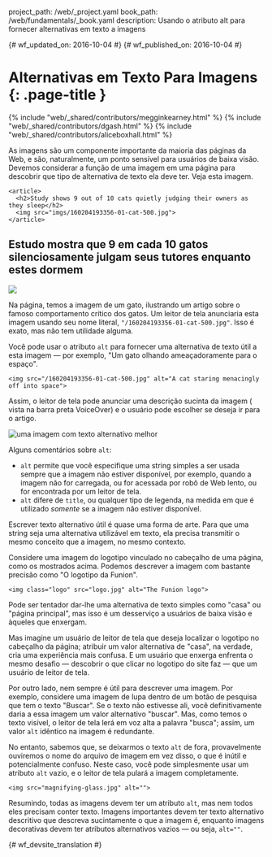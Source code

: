 project_path: /web/_project.yaml
book_path: /web/fundamentals/_book.yaml
description: Usando o atributo alt para fornecer alternativas em texto a imagens


{# wf_updated_on: 2016-10-04 #}
{# wf_published_on: 2016-10-04 #}

# Alternativas em Texto Para Imagens {: .page-title }

{% include "web/_shared/contributors/megginkearney.html" %}
{% include "web/_shared/contributors/dgash.html" %}
{% include "web/_shared/contributors/aliceboxhall.html" %}



As imagens são um componente importante da maioria das páginas da Web, e
são, naturalmente, um ponto sensível para usuários de baixa visão. Devemos considerar a função de uma
imagem em uma página para descobrir que tipo de alternativa de texto ela deve ter.
 Veja esta imagem.

    <article>
      <h2>Study shows 9 out of 10 cats quietly judging their owners as they sleep</h2>
      <img src="imgs/160204193356-01-cat-500.jpg">
    </article>

<article>
  <h2>Estudo mostra que 9 em cada 10 gatos silenciosamente julgam seus tutores enquanto estes dormem</h2>
  <img src="imgs/160204193356-01-cat-500.jpg">
</article>

Na página, temos a imagem de um gato, ilustrando um artigo sobre o famoso
 comportamento crítico dos gatos. Um leitor de tela anunciaria esta imagem usando
seu nome literal, `"/160204193356-01-cat-500.jpg"`. Isso é exato, mas não tem
utilidade alguma.

Você pode usar o atributo `alt` para fornecer uma alternativa de texto útil a
esta imagem &mdash; por exemplo, "Um gato olhando ameaçadoramente para o espaço".

    <img src="/160204193356-01-cat-500.jpg" alt="A cat staring menacingly off into space">

Assim, o leitor de tela pode anunciar uma descrição sucinta da imagem (
vista na barra preta VoiceOver) e o usuário pode escolher se deseja ir para
o artigo.

![uma imagem com texto alternativo melhor](imgs/funioncat2.png)

Alguns comentários sobre `alt`:

 - `alt` permite que você especifique uma string simples a ser usada sempre que a
imagem não estiver disponível, por exemplo, quando a imagem não for carregada,
ou for acessada por robô de Web lento, ou for encontrada por um leitor de tela.
 - `alt` difere de `title`, ou qualquer tipo de legenda, na medida em que é utilizado *somente*
se a imagem não estiver disponível.

Escrever texto alternativo útil é quase uma forma de arte. Para que uma string seja uma alternativa utilizável
em texto, ela precisa transmitir o mesmo conceito que a imagem, no mesmo
contexto.

Considere uma imagem do logotipo vinculado no cabeçalho de uma página, como os mostrados acima.
Podemos descrever a imagem com bastante precisão como "O logotipo da Funion".

    <img class="logo" src="logo.jpg" alt="The Funion logo">

Pode ser tentador dar-lhe uma alternativa de texto simples como "casa" ou "página
principal", mas isso é um desserviço a usuários de baixa visão e àqueles que enxergam.

Mas imagine um usuário de leitor de tela que deseja localizar o logotipo no cabeçalho
da página; atribuir um valor alternativa de "casa", na verdade, cria uma
experiência mais confusa. E um usuário que enxerga enfrenta o mesmo desafio &mdash; descobrir
o que clicar no logotipo do site faz &mdash; que um usuário de leitor de tela.

Por outro lado, nem sempre é útil para descrever uma imagem. Por exemplo,
considere uma imagem de lupa dentro de um botão de pesquisa que tem o texto
"Buscar". Se o texto não estivesse ali, você definitivamente daria a essa imagem um
valor alternativo "buscar". Mas, como temos o texto visível, o leitor de tela lerá
em voz alta a palavra "busca"; assim, um valor `alt` idêntico na
imagem é redundante.

No entanto, sabemos que, se deixarmos o texto `alt` de fora, provavelmente ouviremos
o nome do arquivo de imagem em vez disso, o que é inútil e potencialmente confuso. Neste
caso, você pode simplesmente usar um atributo `alt` vazio, e o leitor de tela
pulará a imagem completamente.

    <img src="magnifying-glass.jpg" alt="">

Resumindo, todas as imagens devem ter um atributo `alt`, mas nem todos eles precisam
conter texto. Imagens importantes devem ter texto alternativo descritivo que descreva
sucintamente o que a imagem é, enquanto imagens decorativas devem ter
 atributos alternativos vazios &mdash; ou seja, `alt=""`.


{# wf_devsite_translation #}
